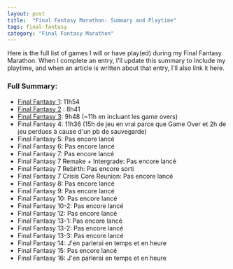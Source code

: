 ```yaml
---
layout: post
title:  "Final Fantasy Marathon: Summary and Playtime"
tags: final-fantasy
category: "Final Fantasy Marathon"
---
```


Here is the full list of games I will or have play(ed) during my Final Fantasy Marathon.
When I complete an entry, I'll update this summary to include my playtime, and when an article is written about that entry, I'll also link it here.

### Full Summary:

- [Final Fantasy 1](https://discord.com/channels/383314822072369152/1163400608015974451/1163450662160441375): 11h54
- [Final Fantasy 2](https://discord.com/channels/383314822072369152/1163400608015974451/1163450751843049482) : 8h41
- [Final Fantasy 3](https://discord.com/channels/383314822072369152/1163400608015974451/1189683746128015361): 9h48 (~11h en incluant les game overs)
- Final Fantasy 4: 11h36 (15h de jeu en vrai parce que Game Over et 2h de jeu perdues à cause d'un pb de sauvegarde)
- Final Fantasy 5: Pas encore lancé
- Final Fantasy 6: Pas encore lancé
- Final Fantasy 7: Pas encore lancé
- Final Fantasy 7 Remake + Intergrade:  Pas encore lancé
- Final Fantasy 7 Rebirth:  Pas encore sorti
- Final Fantasy 7 Crisis Core Reunion: Pas encore lancé
- Final Fantasy 8: Pas encore lancé
- Final Fantasy 9: Pas encore lancé
- Final Fantasy 10: Pas encore lancé
- Final Fantasy 10-2: Pas encore lancé
- Final Fantasy 12: Pas encore lancé
- Final Fantasy 13-1: Pas encore lancé
- Final Fantasy 13-2: Pas encore lancé
- Final Fantasy 13-3:  Pas encore lancé
- Final Fantasy 14: J'en parlerai en temps et en heure
- Final Fantasy 15: Pas encore lancé
- Final Fantasy 16: J'en parlerai en temps et en heure